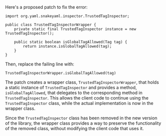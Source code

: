 Here's a proposed patch to fix the error:
```
import org.yaml.snakeyaml.inspector.TrustedTagInspector;

public class TrustedTagInspectorWrapper {
    private static final TrustedTagInspector instance = new TrustedTagInspector();

    public static boolean isGlobalTagAllowed(Tag tag) {
        return instance.isGlobalTagAllowed(tag);
    }
}
```
Then, replace the failing line with:
```
TrustedTagInspectorWrapper.isGlobalTagAllowed(tag)
```
The patch creates a wrapper class, `TrustedTagInspectorWrapper`, that holds a static instance of `TrustedTagInspector` and provides a method, `isGlobalTagAllowed`, that delegates to the corresponding method in `TrustedTagInspector`. This allows the client code to continue using the `TrustedTagInspector` class, while the actual implementation is now in the wrapper class.

Since the `TrustedTagInspector` class has been removed in the new version of the library, the wrapper class provides a way to preserve the functionality of the removed class, without modifying the client code that uses it.